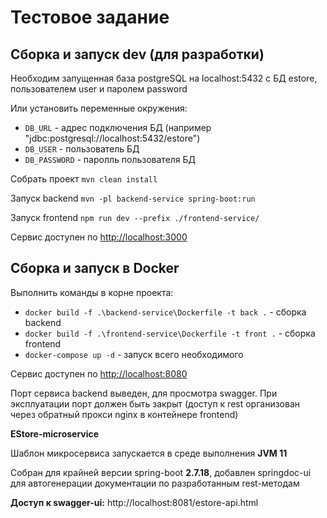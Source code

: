 # Тестовое задание

## Сборка и запуск dev (для разработки)
Необходим запущенная база postgreSQL на localhost:5432 с БД estore, пользователем user и паролем password

Или установить переменные окружения:
- `DB_URL` - адрес подключения БД (например "jdbc:postgresql://localhost:5432/estore")
- `DB_USER` - пользователь БД
- `DB_PASSWORD` - паролль пользователя БД

Собрать проект `mvn clean install`

Запуск backend `mvn -pl backend-service spring-boot:run`

Запуск frontend `npm run dev --prefix ./frontend-service/`

Сервис доступен по [http://localhost:3000](http://localhost:3000)

## Сборка и запуск в Docker

Выполнить команды в корне проекта:
- `docker build -f .\backend-service\Dockerfile -t back .` - сборка backend
- `docker build -f .\frontend-service\Dockerfile -t front .` - сборка frontend
- `docker-compose up -d` - запуск всего необходимого

Сервис доступен по [http://localhost:8080](http://localhost:8080)

Порт сервиса backend выведен, для просмотра swagger. При эксплуатации порт должен быть закрыт (доступ к rest организован через обратный прокси nginx в контейнере frontend)

**EStore-microservice**

Шаблон микросервиса запускается в среде выполнения **JVM 11**

Собран для крайней версии spring-boot **2.7.18**, добавлен springdoc-ui для автогенерации документации по разработанным rest-методам

**Доступ к swagger-ui:** http://localhost:8081/estore-api.html